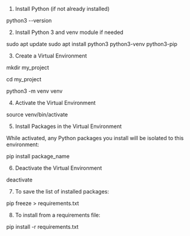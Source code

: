 1.  Install Python (if not already installed)

python3 --version

2. Install Python 3 and venv module if needed

sudo apt update
sudo apt install python3 python3-venv python3-pip

3. Create a Virtual Environment

mkdir my_project

cd my_project

python3 -m venv venv

4. Activate the Virtual Environment

source venv/bin/activate

5. Install Packages in the Virtual Environment

While activated, any Python packages you install will be isolated to this environment:

pip install package_name

6. Deactivate the Virtual Environment

deactivate

7. To save the list of installed packages:

pip freeze > requirements.txt

8. To install from a requirements file:

pip install -r requirements.txt
